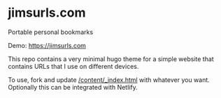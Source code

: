 # jimsurls.com
Portable personal bookmarks

Demo: https://jimsurls.com

This repo contains a very minimal hugo theme for a simple website that contains URLs that I use on different devices.

To use, fork and update [/content/_index.html](/content/_index.html) with whatever you want. Optionally this can be integrated with Netlify.

